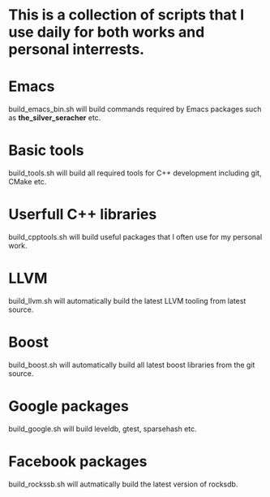 This is a collection of scripts that I use daily for both works and personal interrests.
========================================================================================

# Emacs #
build_emacs_bin.sh will build commands required by Emacs packages such as **the_silver_seracher** etc.

# Basic tools #
build_tools.sh will build all required tools for C++ development including git, CMake etc.

# Userfull C++ libraries #
build_cpptools.sh will build useful packages that I often use for my personal work.

# LLVM #
build_llvm.sh will automatically build the latest LLVM tooling from latest source. 

# Boost #
build_boost.sh will automatically build all latest boost libraries from the git source.

# Google packages #
build_google.sh will build leveldb, gtest, sparsehash etc.

# Facebook packages #
build_rockssb.sh will autmatically build the latest version of rocksdb.
